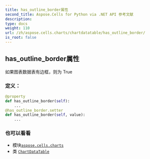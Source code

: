 ```yaml
---
title: has_outline_border属性
second_title: Aspose.Cells for Python via .NET API 参考文献
description:
type: docs
weight: 110
url: /zh/aspose.cells.charts/chartdatatable/has_outline_border/
is_root: false
---
```

## has_outline_border属性

如果图表数据表有边框，则为 True
### 定义：
```python
@property
def has_outline_border(self):
    ...
@has_outline_border.setter
def has_outline_border(self, value):
    ...
```

### 也可以看看
* 模块[`aspose.cells.charts`](../../)
* 类 [`ChartDataTable`](/cells/python-net/zh/aspose.cells.charts/chartdatatable)
